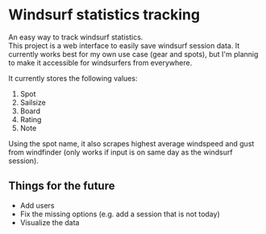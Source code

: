 # Windsurf statistics tracking
An easy way to track windsurf statistics.  
This project is a web interface to easily save windsurf session data.
It currently works best for my own use case (gear and spots), but I'm plannig to make it accessible for windsurfers from everywhere.

It currently stores the following values:
1. Spot
2. Sailsize
3. Board
4. Rating
5. Note

Using the spot name, it also scrapes highest average windspeed and gust from windfinder (only works if input is on same day as the windsurf session).

## Things for the future
* Add users
* Fix the missing options (e.g. add a session that is not today)
* Visualize the data

<!-- create a `.env` file with `SESSION_SECRET=` and a secret word after the = -->
